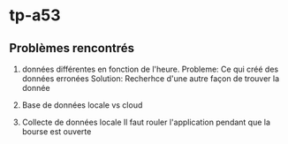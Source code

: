 # tp-a53
## Problèmes rencontrés

1. données différentes en fonction de l'heure.
Probleme: Ce qui créé des données erronées
Solution: Recherhce d'une autre façon de trouver la donnée

2. Base de données locale vs cloud

3. Collecte de données locale
Il faut rouler l'application pendant que la bourse est ouverte